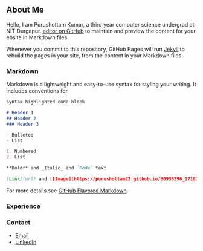 ## About Me


Hello, I am Purushottam Kumar, a third year computer science undergrad at NIT Durgapur. [editor on GitHub](https://github.com/purushottam22/purushottam22.github.io/edit/master/README.md) to maintain and preview the content for your ebsite in Markdown files.

Whenever you commit to this repository, GitHub Pages will run [Jekyll](https://jekyllrb.com/) to rebuild the pages in your site, from the content in your Markdown files.


### Markdown

Markdown is a lightweight and easy-to-use syntax for styling your writing. It includes conventions for

```markdown
Syntax highlighted code block

# Header 1
## Header 2
### Header 3

- Bulleted
- List

1. Numbered
2. List

**Bold** and _Italic_ and `Code` text

[Link](url) and ![Image](https://purushottam22.github.io/60935396_1718755354937741_1905648285968760832_o.jpg)
```

For more details see [GitHub Flavored Markdown](https://guides.github.com/features/mastering-markdown/).

### Experience



### Contact

- [Email](mailto:kumarpurushottam062@gmail.com/)
- [LinkedIn](https://*) 
